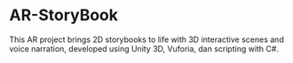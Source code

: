 # AR-StoryBook
This AR project brings 2D storybooks to life with 3D interactive scenes and voice narration, developed using Unity 3D, Vuforia, dan scripting with C#.
